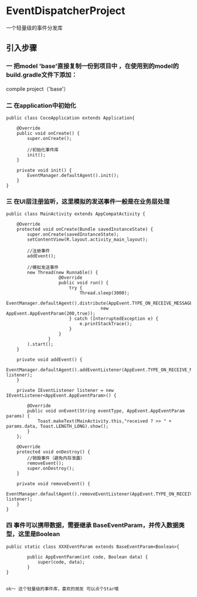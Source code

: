 # EventDispatcherProject
一个轻量级的事件分发库

## 引入步骤
### 一 把model 'base'直接复制一份到项目中 ，在使用到的model的 build.gradle文件下添加：
compile project（'base'）

### 二 在application中初始化
    public class CocoApplication extends Application{

        @Override
        public void onCreate() {
            super.onCreate();

            //初始化事件库
            init();
        }

        private void init() {
            EventManager.defaultAgent().init();
        }
    }

### 三 在UI层注册监听，这里模拟的发送事件一般是在业务层处理

    public class MainActivity extends AppCompatActivity {

        @Override
        protected void onCreate(Bundle savedInstanceState) {
            super.onCreate(savedInstanceState);
            setContentView(R.layout.activity_main_layout);

            //注册事件
            addEvent();

            //模拟发送事件
            new Thread(new Runnable() {
                        @Override
                        public void run() {
                            try {
                                Thread.sleep(3000);
                                EventManager.defaultAgent().distribute(AppEvent.TYPE_ON_RECEIVE_MESSAGE,
                                        new AppEvent.AppEventParam(200,true));
                            } catch (InterruptedException e) {
                                e.printStackTrace();
                            }
                        }
                    }
            ).start();
        }

        private void addEvent() {
            EventManager.defaultAgent().addEventListener(AppEvent.TYPE_ON_RECEIVE_MESSAGE, listener);
        }

        private IEventListener listener = new IEventListener<AppEvent.AppEventParam>() {

            @Override
            public void onEvent(String eventType, AppEvent.AppEventParam params) {
                Toast.makeText(MainActivity.this,"received ? >> " + params.data, Toast.LENGTH_LONG).show();
            }
        };

        @Override
        protected void onDestroy() {
            //销毁事件（避免内存泄露）
            removeEvent();
            super.onDestroy();
        }

        private void removeEvent() {
            EventManager.defaultAgent().removeEventListener(AppEvent.TYPE_ON_RECEIVE_MESSAGE, listener);
        }
    }

### 四 事件可以携带数据，需要继承 BaseEventParam，并传入数据类型，这里是Boolean

    public static class XXXEventParam extends BaseEventParam<Boolean>{

            public AppEventParam(int code, Boolean data) {
                super(code, data);
            }
    }


    ok～ 这个轻量级的事件库，喜欢的朋友 可以点个Star哦

